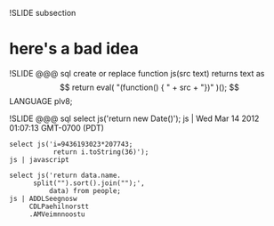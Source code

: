 !SLIDE subsection
# here's a bad idea

!SLIDE
    @@@ sql
    create or replace function
    js(src text) returns text as $$
      return eval(
      "(function() { " + src + "})"
      )();
    $$ LANGUAGE plv8;

!SLIDE
    @@@ sql
    select js('return new Date()');
    js | Wed Mar 14 2012 01:07:13 GMT-0700 (PDT)

    select js('i=9436193023*207743;
               return i.toString(36)');
    js | javascript

    select js('return data.name.
          split("").sort().join("");',
              data) from people;
    js | ADDLSeegnosw
         CDLPaehilnorstt
         .AMVeimnnoostu


